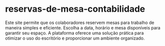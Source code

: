 # reservas-de-mesa-contabilidade
Este site permite que os colaboradores reservem mesas para trabalho de maneira simples e eficiente. Escolha a data, horário e mesa disponíveis para garantir seu espaço. A plataforma oferece uma solução prática para otimizar o uso do escritório e proporcionar um ambiente organizado.
